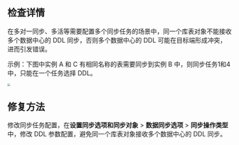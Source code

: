 ## 检查详情 

在多对一同步、多活等需要配置多个同步任务的场景中，同一个库表对象不能接收多个数据中心的 DDL 同步，否则多个数据中心的 DDL 可能在目标端形成冲突，进而引发错误。 

示例：下图中实例 A 和 C 有相同名称的表需要同步到实例 B 中，则同步任务1和4中，只能在一个任务选择 DDL。  

<img src="https://main.qcloudimg.com/raw/273f8bdd817008e04f79a1e5a18d049e.png" style="zoom:40%;" />

## 修复方法

修改同步任务配置，在**设置同步选项和同步对象** > **数据同步选项** > **同步操作类型**中，修改 DDL 参数配置，避免同一个库表对象接收多个数据中心的 DDL 同步。

